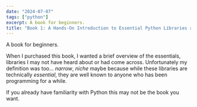 ```yaml
---
date: "2024-07-07"
tags: ["python"]
excerpt: A book for beginners.
title: "Book 1: A Hands-On Introduction to Essential Python Libraries and Frameworks"
---
```


A book for beginners.
<!--truncate-->

When I purchased this book, I wanted a brief overview of the essentials, libraries I may not have heard about or had come across. Unfortunately my definition was too... *narrow*, *niche* maybe because while these libraries are technically *essential*, they are well known to anyone who has been programming for a while.

If you already have familiarity with Python this may not be the book you want.